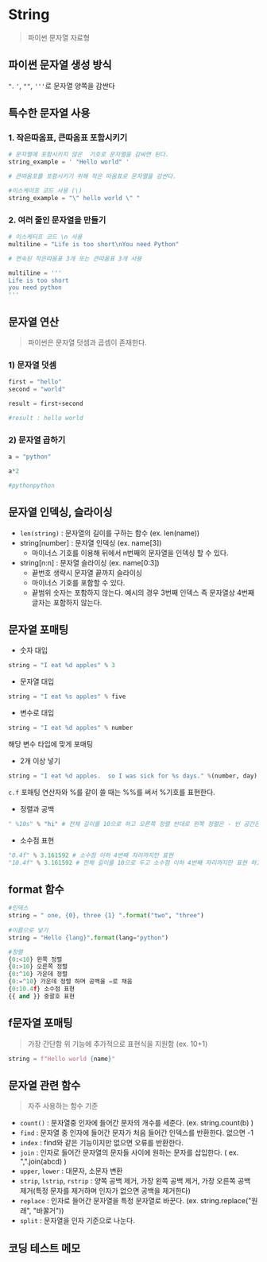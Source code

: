 # String
> 파이썬 문자열 자료형

## 파이썬 문자열 생성 방식

`"`. `'`, `""`, `'''`로 문자열 양쪽을 감싼다

## 특수한 문자열 사용

### 1. 작은따옴표, 큰따옴표 포함시키기

```python
# 문자열에 포함시키지 않은  기호로 문자열을 감싸면 된다.
string_example = ' "Hello world" '

# 큰따옴포를 포함시키기 위해 작은 따옴표로 문자열을 감싼다.

#이스케이프 코드 사용 (\)
string_example = "\" hello world \" "
```

### 2. 여러 줄인 문자열을 만들기
```python
# 이스케티프 코드 \n 사용
multiline = "Life is too short\nYou need Python"

# 연속된 작은따옴표 3개 또는 큰따옴표 3개 사용

multiline = '''
Life is too short
you need python
'''

```

## 문자열 연산
> 파이썬은 문자열 덧셈과 곱셈이 존재한다.

### 1) 문자열 덧셈
```python
first = "hello"
second = "world"

result = first+second

#result : hello world
```

### 2) 문자열 곱하기
```python
a = "python"

a*2 

#pythonpython
```

## 문자열 인덱싱, 슬라이싱

- `len(string)` : 문자열의 길이를 구하는 함수 (ex. len(name))
- string[number] : 문자열 인덱싱 (ex. name[3])
    - 마이너스 기호를 이용해 뒤에서 n번째의 문자열을 인덱싱 할 수 있다.
- string[n:n] : 문자열 슬라이싱 (ex. name[0:3])
    - 끝번호 생략시 문자열 끝까지 슬라이싱
    - 마이너스 기호를 포함할 수 있다.
    - 끝범위 숫자는 포함하지 않는다. 예시의 경우 3번째 인덱스 즉 문자열상 4번째 글자는 포함하지 않는다.

## 문자열 포매팅
- 숫자 대입
```python
string = "I eat %d apples" % 3
```
- 문자열 대입
```python
string = "I eat %s apples" % five
```
- 변수로 대입
```python
string = "I eat %d apples" % number
```
해당 변수 타입에 맞게 포매팅
- 2개 이상 넣기
```python
string = "I eat %d apples.  so I was sick for %s days." %(number, day)
```

`c.f` 포매팅 연산자와 %를 같이 쓸 때는 %%를 써서 %기호를 표현한다.

- 정렬과 공백
```python
" %10s" % "hi" # 전체 길이를 10으로 하고 오른쪽 정렬 반대로 왼쪽 정렬은 - 빈 공간은 공백으로 놔둠

```

- 소수점 표현
```python
"0.4f" % 3.161592 # 소수점 이하 4번째 자리까지만 표현
"10.4f" % 3.161592 # 전체 길이를 10으로 두고 소수점 이하 4번째 자리까지만 표현 하고 오른쪽 정렬
```

## format 함수
```python
#인덱스
string = " one, {0}, three {1} ".format("two", "three")
 
#이름으로 넣기
string = "Hello {lang}".format(lang="python")

#정렬
{0:<10} 왼쪽 정렬
{0:>10} 오른쪽 정렬
{0:^10} 가운데 정렬
{0:=^10} 가운데 정렬 하며 공백을 =로 채움
{0:10.4f} 소수점 표현
{{ and }} 중괄호 표현

```

## f문자열 포매팅
> 가장 간단함
위 기능에 추가적으로 표현식을 지원함 (ex. 10+1) 

```python
string = f"Hello world {name}"
```

## 문자열 관련 함수
> 자주 사용하는 함수 기준
 - `count()` : 문자열중 인자에 들어간 문자의 개수를 세준다.  (ex. string.count(b) )
 - `find` : 문자열 중 인자에 들어간 문자가 처음 들어간 인덱스를 반환한다. 없으면 -1
 - `index` : find와 같은 기능이지만 없으면 오류를 반환한다.
 - `join` : 인자로 들어간 문자열의 문자들 사이에 원하는 문자를 삽입한다. ( ex. ",".join(abcd) )
 - `upper`, `lower` : 대문자, 소문자 변환
 - `strip`, `lstrip`, `rstrip` : 양쪽 공백 제거, 가장 왼쪽 공백 제거, 가장 오른쪽 공백 제거(특정 문자를 제거하며 인자가 없으면 공백을 제거한다)
 - `replace` : 인자로 들어간 문자열을 특정 문자열로 바꾼다. (ex. string.replace("원래", "바꿀거"))
 - `split` : 문자열을 인자 기준으로 나눈다.


## 코딩 테스트 메모